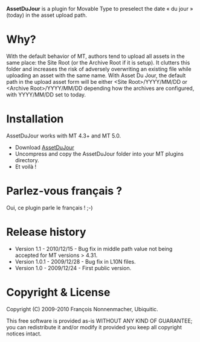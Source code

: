 **AssetDuJour** is a plugin for Movable Type to preselect the date « du jour » (today) in the asset upload path.

# Why?

With the default behavior of MT, authors tend to upload all assets in the same place: the Site Root (or the Archive Root if it is setup). It clutters this folder and increases the risk of adversely overwriting an existing file while uploading an asset with the same name.
With Asset Du Jour, the default path in the upload asset form will be either &lt;Site Root>/YYYY/MM/DD or &lt;Archive Root>/YYYY/MM/DD depending how the archives are configured, with YYYY/MM/DD set to today.

# Installation

AssetDuJour works with MT 4.3+ and MT 5.0.

* Download <a href="http://github.com/padawan/AssetDuJour/">AssetDuJour</a>
* Uncompress and copy the AssetDuJour folder into your MT plugins directory.
* Et voilà !

# Parlez-vous français ?

Oui, ce plugin parle le français ! ;-)

# Release history

* Version 1.1 - 2010/12/15 - Bug fix in middle path value not being accepted for MT versions > 4.31.
* Version 1.0.1 - 2009/12/28 - Bug fix in L10N files.
* Version 1.0 - 2009/12/24 - First public version.

# Copyright & License

Copyright (C) 2009-2010 François Nonnenmacher, Ubiquitic.

This free software is provided as-is WITHOUT ANY KIND OF GUARANTEE; you can redistribute it and/or modify it provided you keep all copyright notices intact.